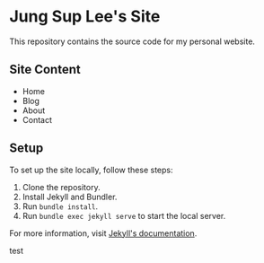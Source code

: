 # Jung Sup Lee's Site

This repository contains the source code for my personal website.

## Site Content

- Home
- Blog
- About
- Contact

## Setup

To set up the site locally, follow these steps:

1. Clone the repository.
2. Install Jekyll and Bundler.
3. Run `bundle install`.
4. Run `bundle exec jekyll serve` to start the local server.

For more information, visit [Jekyll's documentation](https://jekyllrb.com/docs/).

test